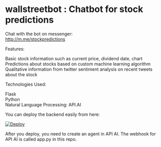 # wallstreetbot : Chatbot for stock predictions 

Chat with the bot on messenger:    
http://m.me/stockpredictions  

Features:<br />

Basic stock information such as current price, dividend date, chart    
Predictions about stocks based on custom machine learning algorithm  
Qualitative information from twitter sentiment analysis on recent tweets about the stock<br />

Technologies Used: 

Flask<br />
Python<br />
Natural Language Processing: API.AI<br />


You can deploy the backend easily from here: 

[![Deploy](https://www.herokucdn.com/deploy/button.svg)](https://heroku.com/deploy)

After you deploy, you need to create an agent in API AI. The webhook for API AI is called app.py in this repo.
